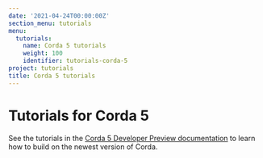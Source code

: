 ```yaml
---
date: '2021-04-24T00:00:00Z'
section_menu: tutorials
menu:
  tutorials:
    name: Corda 5 tutorials
    weight: 100
    identifier: tutorials-corda-5
project: tutorials
title: Corda 5 tutorials
---
```


# Tutorials for Corda 5

See the tutorials in the [Corda 5 Developer Preview documentation](../../../../en/platform/corda/5.0-dev-preview-1/tutorials/overview.html) to learn how to build on the newest version of Corda.
